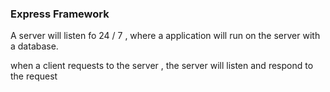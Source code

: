 ### Express Framework

A server will listen fo 24 / 7 , where a application will run on the server with a database.

when a client requests to the server , the server will listen and respond to the request
